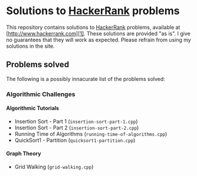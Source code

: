 # Solutions to [HackerRank][1] problems

This repository contains solutions to [HackerRank][1] problems, available at
[http://www.hackerrank.com][1]. These solutions are provided "as is". I give no
guarantees that they will work as expected. Please refrain from using my
solutions in the site.

## Problems solved

The following is a possibly innacurate list of the problems solved:

### Algorithmic Challenges

#### Algorithmic Tutorials

* Insertion Sort - Part 1 (`insertion-sort-part-1.cpp`)
* Insertion Sort - Part 2 (`insertion-sort-part-2.cpp`)
* Running Time of Algorithms (`running-time-of-algorithms.cpp`)
* QuickSort1 - Partition (`quicksort1-partition.cpp`)

#### Graph Theory

* Grid Walking (`grid-walking.cpp`)

[1]: http://www.hackerrank.com
